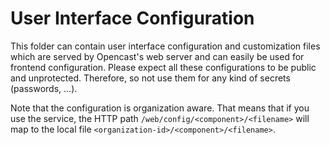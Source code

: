 User Interface Configuration
============================

This folder can contain user interface configuration and customization files which are served by Opencast's web server
and can easily be used for frontend configuration. Please expect all these configurations to be public and unprotected.
Therefore, so not use them for any kind of secrets (passwords, …).

Note that the configuration is organization aware. That means that if you use the service, the HTTP path
`/web/config/<component>/<filename>` will map to the local file `<organization-id>/<component>/<filename>`.
